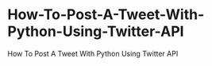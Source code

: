 # How-To-Post-A-Tweet-With-Python-Using-Twitter-API
How To Post A  Tweet With Python Using Twitter API
